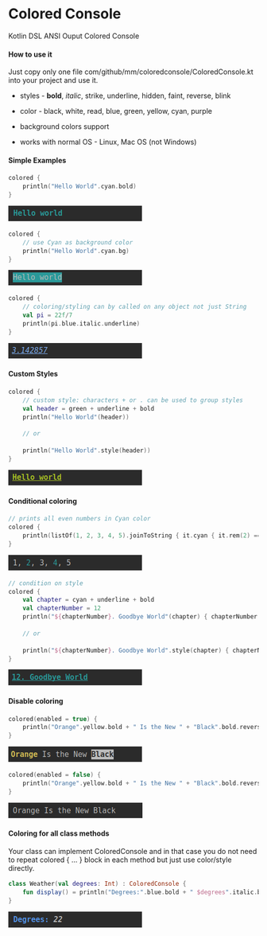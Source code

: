 # Colored Console
Kotlin DSL ANSI Ouput Colored Console

#### How to use it

Just copy only one file com/github/mm/coloredconsole/ColoredConsole.kt into your project and use it.

* styles - **bold**, *italic*, strike, underline, hidden, faint, reverse, blink

* color - black, white, read, blue, green, yellow, cyan, purple

* background colors support

* works with normal OS - Linux, Mac OS (not Windows) 

#### Simple Examples


```kotlin
colored {
    println("Hello World".cyan.bold) 
}
```

<img src=".images/simple-1.png"/>


```kotlin
colored {
    // use Cyan as background color
    println("Hello World".cyan.bg)  
}
```

<img src=".images/simple-2.png"/>


```kotlin
colored {
    // coloring/styling can by called on any object not just String
    val pi = 22f/7
    println(pi.blue.italic.underline)
}
```

<img src=".images/simple-3.png"/>


#### Custom Styles
```kotlin
colored {
    // custom style: characters + or . can be used to group styles
    val header = green + underline + bold 
    println("Hello World"(header))
    
    // or
    
    println("Hello World".style(header))
}
```

<img src=".images/custom-1.png"/>



#### Conditional coloring
```kotlin
// prints all even numbers in Cyan color
colored {
    println(listOf(1, 2, 3, 4, 5).joinToString { it.cyan { it.rem(2) == 0 } })
}
```

<img src=".images/condition-1.png"/>

```kotlin
// condition on style
colored {
    val chapter = cyan + underline + bold 
    val chapterNumber = 12
    println("${chapterNumber}. Goodbye World"(chapter) { chapterNumber >= 10 })
    
    // or
    
    println("${chapterNumber}. Goodbye World".style(chapter) { chapterNumber >= 10 })
}
```
<img src=".images/condition-2.png"/>


#### Disable coloring

```kotlin
colored(enabled = true) {
    println("Orange".yellow.bold + " Is the New " + "Black".bold.reverse)
}
```

<img src=".images/disable-1.png"/>


```kotlin
colored(enabled = false) {
    println("Orange".yellow.bold + " Is the New " + "Black".bold.reverse)
}
``` 

<img src=".images/disable-2.png"/>

#### Coloring for all class methods 

Your class can implement ColoredConsole and in that case 
you do not need to repeat colored { ... } block in each method but just use color/style directly. 

```kotlin
class Weather(val degrees: Int) : ColoredConsole {
    fun display() = println("Degrees:".blue.bold + " $degrees".italic.bold)
}

```

<img src=".images/class-1.png"/>
